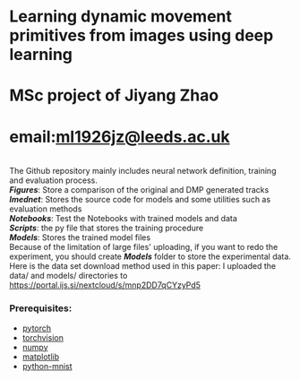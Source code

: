 # Learning dynamic movement primitives from images using deep learning

# MSc project of Jiyang Zhao
# email:ml1926jz@leeds.ac.uk
<br/>The Github repository mainly includes neural network definition, training and evaluation process. 
<br/>***Figures***: Store a comparison of the original and DMP generated tracks 
<br/>***Imednet***: Stores the source code for models and some utilities such as evaluation methods 
<br/>***Notebooks***: Test the Notebooks with trained models and data 
<br/>***Scripts***: the py file that stores the training procedure 
<br/>***Models***: Stores the trained model files 
<br/>Because of the limitation of large files' uploading, if you want to redo the experiment, you should create ***Models*** folder to store the experimental data. Here is the data set download method used in this paper: I uploaded the data/ and models/ directories to https://portal.ijs.si/nextcloud/s/mnp2DD7qCYzyPd5

### Prerequisites:

* [pytorch](http://pytorch.org/)
* [torchvision](https://github.com/pytorch/vision)
* [numpy](http://www.numpy.org/)
* [matplotlib](https://matplotlib.org/)
* [python-mnist](https://github.com/sorki/python-mnist)
